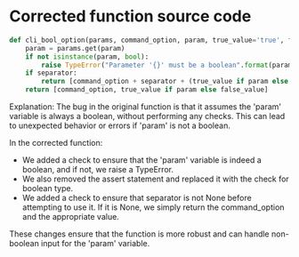 # Corrected function source code

```python
def cli_bool_option(params, command_option, param, true_value='true', false_value='false', separator=None):
    param = params.get(param)
    if not isinstance(param, bool):
        raise TypeError("Parameter '{}' must be a boolean".format(param))
    if separator:
        return [command_option + separator + (true_value if param else false_value)]
    return [command_option, true_value if param else false_value]
```

Explanation:
The bug in the original function is that it assumes the 'param' variable is always a boolean, without performing any checks. This can lead to unexpected behavior or errors if 'param' is not a boolean. 

In the corrected function:
- We added a check to ensure that the 'param' variable is indeed a boolean, and if not, we raise a TypeError.
- We also removed the assert statement and replaced it with the check for boolean type.
- We added a check to ensure that separator is not None before attempting to use it. If it is None, we simply return the command_option and the appropriate value.

These changes ensure that the function is more robust and can handle non-boolean input for the 'param' variable.